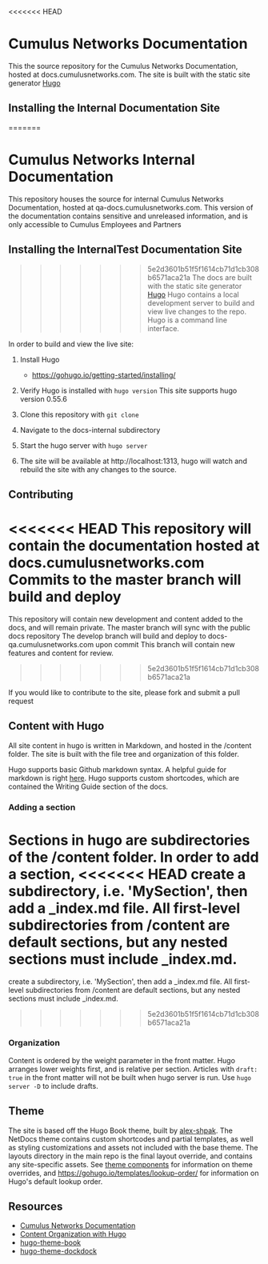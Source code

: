<<<<<<< HEAD
# Cumulus Networks Documentation

This the source repository for the Cumulus Networks Documentation, hosted at docs.cumulusnetworks.com.
The site is built with the static site generator [Hugo](https://gohugo.io/documentation/)

## Installing the Internal Documentation Site
=======
# Cumulus Networks Internal Documentation

This repository houses the source for internal Cumulus Networks Documentation, hosted
at qa-docs.cumulusnetworks.com. This version of the documentation contains sensitive
and unreleased information, and is only accessible to Cumulus Employees and Partners

## Installing the InternalTest Documentation Site
>>>>>>> 5e2d3601b51f5f1614cb71d1cb308b6571aca21a
The docs are built with the static site generator [Hugo](https://gohugo.io/documentation/)
Hugo contains a local development server to build and view live changes to the repo. Hugo is
a command line interface.

In order to build and view the live site:

1. Install Hugo
    - https://gohugo.io/getting-started/installing/

2. Verify Hugo is installed with `hugo version` This site supports hugo version 0.55.6

3. Clone this repository with `git clone`

4. Navigate to the docs-internal subdirectory

5. Start the hugo server with `hugo server`

6. The site will be available at http://localhost:1313,
hugo will watch and rebuild the site with any changes to the source.

## Contributing

<<<<<<< HEAD
This repository will contain the documentation hosted at docs.cumulusnetworks.com
Commits to the master branch will build and deploy
=======
This repository will contain new development and content added to the docs, and will remain private.
The master branch will sync with the public docs repository
The develop branch will build and deploy to docs-qa.cumulusnetworks.com upon commit
This branch will contain new features and content for review.
>>>>>>> 5e2d3601b51f5f1614cb71d1cb308b6571aca21a

If you would like to contribute to the site, please fork and submit a pull request

## Content with Hugo
All site content in hugo is written in Markdown, and hosted in the /content folder.
The site is built with the file tree and organization of this folder.

Hugo supports basic Github markdown syntax. A helpful guide for markdown is right [here](https://github.com/adam-p/markdown-here/wiki/Markdown-Cheatsheet).
Hugo supports custom shortcodes, which are contained the Writing Guide section of the docs.

### Adding a section
Sections in hugo are subdirectories of the /content folder. In order to add a section,
<<<<<<< HEAD
create a subdirectory, i.e. 'MySection', then add a _index.md file. All first-level subdirectories from /content are default sections, but any nested sections must include _index.md.
=======
create a subdirectory, i.e. 'MySection', then add a \_index.md file. All first-level subdirectories from /content are default sections, but any nested sections must include \_index.md.
>>>>>>> 5e2d3601b51f5f1614cb71d1cb308b6571aca21a

### Organization

Content is ordered by the weight parameter in the front matter. Hugo arranges lower weights first, and is relative per section.
Articles with `draft: true` in the front matter will not be built when hugo server is run.
Use `hugo server -D` to include drafts.

## Theme

The site is based off the Hugo Book theme, built by [alex-shpak](https://github.com/alex-shpak/). The NetDocs theme contains custom shortcodes and partial templates, as well as styling customizations and assets not included with the base theme. The layouts directory in the main repo is the final layout override, and contains any site-specific assets. See
[theme components](https://gohugo.io/themes/theme-components/) for information on theme overrides, and https://gohugo.io/templates/lookup-order/ for information on Hugo's default lookup order.


## Resources
  - [Cumulus Networks Documentation](https://docs.cumulusnetworks.com)
  - [Content Organization with Hugo](https://gohugo.io/content-management/organization/)
  - [hugo-theme-book](https://github.com/alex-shpak/hugo-book)
  - [hugo-theme-dockdock](https://github.com/vjeantet/hugo-theme-docdock)

